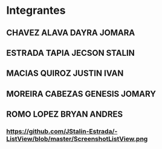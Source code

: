 # Integrantes
## CHAVEZ ALAVA DAYRA JOMARA
## ESTRADA TAPIA JECSON STALIN
## MACIAS QUIROZ JUSTIN IVAN
## MOREIRA CABEZAS GENESIS JOMARY
## ROMO LOPEZ BRYAN ANDRES
### https://github.com/JStalin-Estrada/-ListView/blob/master/ScreenshotListView.png
